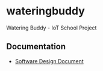 # wateringbuddy
Watering Buddy - IoT School Project 

## Documentation
- [Software Design Document](docs/specifications.md)
